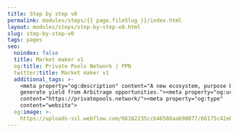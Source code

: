 ```yaml
---
title: Step by step v0
permalink: modules/steps/{{ page.fileSlug }}/index.html
layout: modules/steps/step-by-step-v0.html
slug: step-by-step-v0
tags: pages
seo:
  noindex: false
  title: Market maker v1
  og:title: Private Pools Network | PPN
  twitter:title: Market maker v1
  additional_tags: >-
    <meta property="og:description" content="A new ecosystem, purpose built to
    generate yield from Arbitrage opportunities."><meta property="og:url"
    content="https://privatepools.network/"><meta property="og:type"
    content="website">
  og:image: >-
    https://uploads-ssl.webflow.com/66162235ccb46588aa690877/66175c42ebc0ce580e5b9283_opengraph.jpg
---
```




